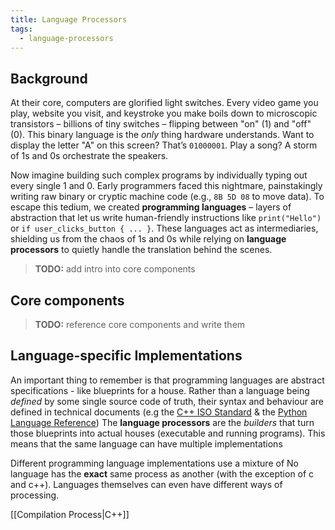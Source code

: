 ```yaml
---
title: Language Processors
tags:
  - language-processors
---
```

## Background

At their core, computers are glorified light switches. Every video game you play, website you visit, and keystroke you make boils down to microscopic transistors – billions of tiny switches – flipping between "on" (1) and "off" (0). This binary language is the _only_ thing hardware understands. Want to display the letter "A" on this screen? That’s `01000001`. Play a song? A storm of 1s and 0s orchestrate the speakers.

Now imagine building such complex programs by individually typing out every single 1 and 0. Early programmers faced this nightmare, painstakingly writing raw binary or cryptic machine code (e.g., `8B 5D 08` to move data). To escape this tedium, we created **programming languages** – layers of abstraction that let us write human-friendly instructions like `print("Hello")` or `if user_clicks_button { ... }`. These languages act as intermediaries, shielding us from the chaos of 1s and 0s while relying on **language processors** to quietly handle the translation behind the scenes.

>**TODO:** add intro into core components
## Core components

>**TODO:** reference core components and write them

## Language-specific Implementations

An important thing to remember is that programming languages are abstract specifications - like blueprints for a house. Rather than a language being *defined* by some single source code of truth, their syntax and behaviour are defined in technical documents (e.g the [C++ ISO Standard](https://isocpp.org/std/the-standard) & the [Python Language Reference](https://docs.python.org/3/reference/index.html))
The **language processors** are the *builders* that turn those blueprints into actual houses (executable and running programs). This means that the same language can have multiple implementations

Different programming language implementations use a mixture of No language has the **exact** same process as another (with the exception of c and c++). Languages themselves can even have different ways of processing. 

[[Compilation Process|C++]]

